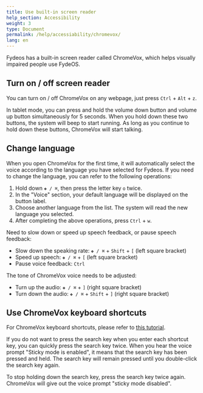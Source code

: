 ```yaml
---
title: Use built-in screen reader
help_section: Accessibility
weight: 3
type: Document
permalink: /help/accessiability/chromevox/
lang: en
---
```


Fydeos has a built-in screen reader called ChromeVox, which helps visually impaired people use FydeOS.

## Turn on / off screen reader
You can turn on / off ChromeVox on any webpage, just press `Ctrl` + `Alt` + `z`.

In tablet mode, you can press and hold the volume down button and volume up button simultaneously for 5 seconds. When you hold down these two buttons, the system will beep to start running. As long as you continue to hold down these buttons, ChromeVox will start talking.

## Change language

When you open ChromeVox for the first time, it will automatically select the voice according to the language you have selected for Fydeos. If you need to change the language, you can refer to the following operations:
1. Hold down `❖ / ⌘`, then press the letter key `o` twice.
2. In the "Voice" section, your default language will be displayed on the button label.
3. Choose another language from the list. The system will read the new language you selected.
4. After completing the above operations, press `Ctrl` + `w`.

Need to slow down or speed up speech feedback, or pause speech feedback:
- Slow down the speaking rate: `❖ / ⌘` + `Shift` + `[` (left square bracket)
- Speed ​​up speech: `❖ / ⌘` + `[` (left square bracket)
- Pause voice feedback: `Ctrl`

The tone of ChromeVox voice needs to be adjusted:
- Turn up the audio: `❖ / ⌘` + `]` (right square bracket)
- Turn down the audio: `❖ / ⌘` + `Shift` + `]` (right square bracket)

## Use ChromeVox keyboard shortcuts

For ChromeVox keyboard shortcuts, please refer to [this tutorial](https://faq.fydeos.com/en/recipes/keyboard-shortcuts/).

If you do not want to press the search key when you enter each shortcut key, you can quickly press the search key twice. When you hear the voice prompt "Sticky mode is enabled", it means that the search key has been pressed and held. The search key will remain pressed until you double-click the search key again.

To stop holding down the search key, press the search key twice again. ChromeVox will give out the voice prompt "sticky mode disabled".
